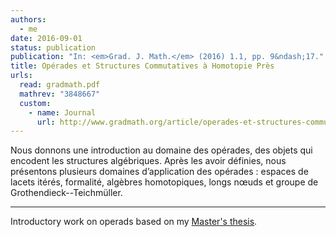 ```yaml
---
authors:
  - me
date: 2016-09-01
status: publication
publication: "In: <em>Grad. J. Math.</em> (2016) 1.1, pp. 9&ndash;17."
title: Opérades et Structures Commutatives à Homotopie Près
urls:
  read: gradmath.pdf
  mathrev: "3848667"
  custom:
    - name: Journal
      url: http://www.gradmath.org/article/operades-et-structures-commutatives-a-homotopie-pres/
---
```


Nous donnons une introduction au domaine des opérades, des objets qui encodent les structures algébriques. Après les avoir définies, nous présentons plusieurs domaines d’application des opérades : espaces de lacets itérés, formalité, algèbres homotopiques, longs nœuds et groupe de Grothendieck--Teichmüller.

***

Introductory work on operads based on my [Master's thesis](/research/m2).
